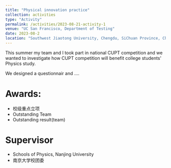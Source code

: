 ```yaml
---
title: "Physical innovation practice"
collection: activities
type: "Activity"
permalink: /activities/2023-08-21-activity-1
venue: "UC San Francisco, Department of Testing"
date: 2023-08-2
location: "Southwest Jiaotong University, Chengdu, SiChuan Province, China"
---
```


This summer my team and I took part in national CUPT competition and we wanted to investigate how CUPT competition will benefit college students' Physics study.

We designed a questionnair and .... 

Awards:
======
* 校级重点立项
* Outstanding Team
* Outstanding result(team)

Supervisor
======
* Schools of Physics, Nanjing University
* 南京大学校团委



